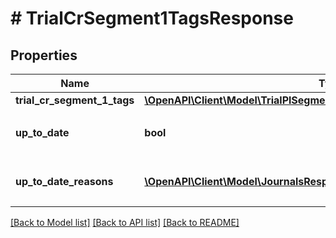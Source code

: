 # # TrialCrSegment1TagsResponse

## Properties

Name | Type | Description | Notes
------------ | ------------- | ------------- | -------------
**trial_cr_segment_1_tags** | [**\OpenAPI\Client\Model\TrialPlSegment1TagsResponseTrialPlSegment1Tags**](TrialPlSegment1TagsResponseTrialPlSegment1Tags.md) |  |
**up_to_date** | **bool** | 集計結果が最新かどうか |
**up_to_date_reasons** | [**\OpenAPI\Client\Model\JournalsResponseJournalsUpToDateReasons[]**](JournalsResponseJournalsUpToDateReasons.md) | 集計が最新でない場合の要因情報 | [optional]

[[Back to Model list]](../../README.md#models) [[Back to API list]](../../README.md#endpoints) [[Back to README]](../../README.md)
